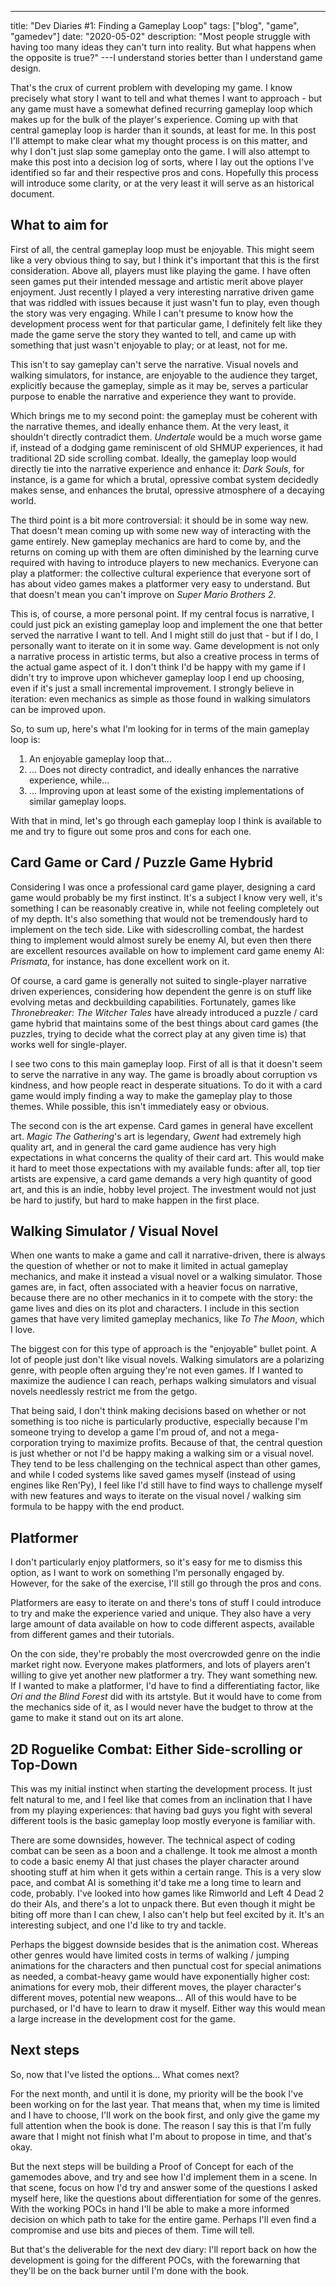 ---
title: "Dev Diaries #1: Finding a Gameplay Loop"
tags: ["blog", "game", "gamedev"]
date: "2020-05-02"
description: "Most people struggle with having too many ideas they can't turn into reality. But what happens when the opposite is true?"
---I understand stories better than I understand game design.

That's the crux of current problem with developing my game. I know precisely what story I want to tell and what themes I want to approach - but any game must have a somewhat defined recurring gameplay loop which makes up for the bulk of the player's experience. Coming up with that central gameplay loop is harder than it sounds, at least for me. In this post I'll attempt to make clear what my thought process is on this matter, and why I don't just slap some gameplay onto the game. I will also attempt to make this post into a decision log of sorts, where I lay out the options I've identified so far and their respective pros and cons. Hopefully this process will introduce some clarity, or at the very least it will serve as an historical document.

## What to aim for

First of all, the central gameplay loop must be enjoyable. This might seem like a very obvious thing to say, but I think it's important that this is the first consideration. Above all, players must like playing the game. I have often seen games put their intended message and artistic merit above player enjoyment. Just recently I played a very interesting narrative driven game that was riddled with issues because it just wasn't fun to play, even though the story was very engaging. While I can't presume to know how the development process went for that particular game, I definitely felt like they made the game serve the story they wanted to tell, and came up with something that just wasn't enjoyable to play; or at least, not for me.

This isn't to say gameplay can't serve the narrative. Visual novels and walking simulators, for instance, are enjoyable to the audience they target, explicitly because the gameplay, simple as it may be, serves a particular purpose to enable the narrative and experience they want to provide.

Which brings me to my second point: the gameplay must be coherent with the narrative themes, and ideally enhance them. At the very least, it shouldn't directly contradict them. _Undertale_ would be a much worse game if, instead of a dodging game reminiscent of old SHMUP experiences, it had traditional 2D side scrolling combat. Ideally, the gameplay loop would directly tie into the narrative experience and enhance it: _Dark Souls_, for instance, is a game for which a brutal, opressive combat system decidedly makes sense, and enhances the brutal, opressive atmosphere of a decaying world.

The third point is a bit more controversial: it should be in some way new. That doesn't mean coming up with some new way of interacting with the game entirely. New gameplay mechanics are hard to come by, and the returns on coming up with them are often diminished by the learning curve required with having to introduce players to new mechanics. Everyone can play a platformer: the collective cultural experience that everyone sort of has about video games makes a platformer very easy to understand. But that doesn't mean you can't improve on _Super Mario Brothers 2_.

This is, of course, a more personal point. If my central focus is narrative, I could just pick an existing gameplay loop and implement the one that better served the narrative I want to tell. And I might still do just that - but if I do, I personally want to iterate on it in some way. Game development is not only a narrative process in artistic terms, but also a creative process in terms of the actual game aspect of it. I don't think I'd be happy with my game if I didn't try to improve upon whichever gameplay loop I end up choosing, even if it's just a small incremental improvement. I strongly believe in iteration: even mechanics as simple as those found in walking simulators can be improved upon.

So, to sum up, here's what I'm looking for in terms of the main gameplay loop is:

 <ol style="padding-left:30px">
  <li>An enjoyable gameplay loop that...</li>
  <li>... Does not directy contradict, and ideally enhances the narrative experience, while...</li>
  <li>... Improving upon at least some of the existing implementations of similar gameplay loops. </li>
</ol>

With that in mind, let's go through each gameplay loop I think is available to me and try to figure out some pros and cons for each one.

## Card Game or Card / Puzzle Game Hybrid

Considering I was once a professional card game player, designing a card game would probably be my first instinct. It's a subject I know very well, it's something I can be reasonably creative in, while not feeling completely out of my depth. It's also something that would not be tremendously hard to implement on the tech side. Like with sidescrolling combat, the hardest thing to implement would almost surely be enemy AI, but even then there are excellent resources available on how to implement card game enemy AI: *Prismata*, for instance, has done excellent work on it.

Of course, a card game is generally not suited to single-player narrative driven experiences, considering how dependent the genre is on stuff like evolving metas and deckbuilding capabilities. Fortunately, games like *Thronebreaker: The Witcher Tales* have already introduced a puzzle / card game hybrid that maintains some of the best things about card games (the puzzles, trying to decide what the correct play at any given time is) that works well for single-player.

I see two cons to this main gameplay loop. First of all is that it doesn't seem to serve the narrative in any way. The game is broadly about corruption vs kindness, and how people react in desperate situations. To do it with a card game would imply finding a way to make the gameplay play to those themes. While possible, this isn't immediately easy or obvious.

The second con is the art expense. Card games in general have excellent art. *Magic The Gathering*'s art is legendary, *Gwent* had extremely high quality art, and in general the card game audience has very high expectations in what concerns the quality of their card art. This would make it hard to meet those expectations with my available funds: after all, top tier artists are expensive, a card game demands a very high quantity of good art, and this is an indie, hobby level project. The investment would not just be hard to justify, but hard to make happen in the first place.

## Walking Simulator / Visual Novel

When one wants to make a game and call it narrative-driven, there is always the question of whether or not to make it limited in actual gameplay mechanics, and make it instead a visual novel or a walking simulator. Those games are, in fact, often associated with a heavier focus on narrative, because there are no other mechanics in it to compete with the story: the game lives and dies on its plot and characters. I include in this section games that have very limited gameplay mechanics, like *To The Moon*, which I love.

The biggest con for this type of approach is the "enjoyable" bullet point. A lot of people just don't like visual novels. Walking simulators are a polarizing genre, with people often arguing they're not even games. If I wanted to maximize the audience I can reach, perhaps walking simulators and visual novels needlessly restrict me from the getgo.

That being said, I don't think making decisions based on whether or not something is too niche is particularly productive, especially because I'm someone trying to develop a game I'm proud of, and not a mega-corporation trying to maximize profits. Because of that, the central question is just whether or not I'd be happy making a walking sim or a visual novel. They tend to be less challenging on the technical aspect than other games, and while I coded systems like saved games myself (instead of using engines like Ren'Py), I feel like I'd still have to find ways to challenge myself with new features and ways to iterate on the visual novel / walking sim formula to be happy with the end product.

## Platformer

I don't particularly enjoy platformers, so it's easy for me to dismiss this option, as I want to work on something I'm personally engaged by. However, for the sake of the exercise, I'll still go through the pros and cons.

Platformers are easy to iterate on and there's tons of stuff I could introduce to try and make the experience varied and unique. They also have a very large amount of data available on how to code different aspects, available from different games and their tutorials.

On the con side, they're probably the most overcrowded genre on the indie market right now. Everyone makes platformers, and lots of players aren't willing to give yet another new platformer a try. They want something new. If I wanted to make a platformer, I'd have to find a differentiating factor, like *Ori and the Blind Forest* did with its artstyle. But it would have to come from the mechanics side of it, as I would never have the budget to throw at the game to make it stand out on its art alone.

## 2D Roguelike Combat: Either Side-scrolling or Top-Down

This was my initial instinct when starting the development process. It just felt natural to me, and I feel like that comes from an inclination that I have from my playing experiences: that having bad guys you fight with several different tools is the basic gameplay loop mostly everyone is familiar with.

There are some downsides, however. The technical aspect of coding combat can be seen as a boon and a challenge. It took me almost a month to code a basic enemy AI that just chases the player character around shooting stuff at him when it gets within a certain range. This is a very slow pace, and combat AI is something it'd take me a long time to learn and code, probably. I've looked into how games like Rimworld and Left 4 Dead 2 do their AIs, and there's a lot to unpack there. But even though it might be biting off more than I can chew, I also can't help but feel excited by it. It's an interesting subject, and one I'd like to try and tackle.

Perhaps the biggest downside besides that is the animation cost. Whereas other genres would have limited costs in terms of walking / jumping animations for the characters and then punctual cost for special animations as needed, a combat-heavy game would have exponentially higher cost: animations for every mob, their different moves, the player character's different moves, potential new weapons... All of this would have to be purchased, or I'd have to learn to draw it myself. Either way this would mean a large increase in the development cost for the game.

## Next steps

So, now that I've listed the options... What comes next?

For the next month, and until it is done, my priority will be the book I've been working on for the last year. That means that, when my time is limited and I have to choose, I'll work on the book first, and only give the game my full attention when the book is done. The reason I say this is that I'm fully aware that I might not finish what I'm about to propose in time, and that's okay.

But the next steps will be building a Proof of Concept for each of the gamemodes above, and try and see how I'd implement them in a scene. In that scene, focus on how I'd try and answer some of the questions I asked myself here, like the questions about differentiation for some of the genres. With the working POCs in hand I'll be able to make a more informed decision on which path to take for the entire game. Perhaps I'll even find a compromise and use bits and pieces of them. Time will tell.

But that's the deliverable for the next dev diary: I'll report back on how the development is going for the different POCs, with the forewarning that they'll be on the back burner until I'm done with the book.